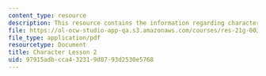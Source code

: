 ```yaml
---
content_type: resource
description: This resource contains the information regarding character lesson 2.
file: https://ol-ocw-studio-app-qa.s3.amazonaws.com/courses/res-21g-003-learning-chinese-a-foundation-course-in-mandarin-spring-2011/97915adbcca432319d8793d2530e5768_MITRES_21G_003S11_char02.pdf
file_type: application/pdf
resourcetype: Document
title: Character Lesson 2
uid: 97915adb-cca4-3231-9d87-93d2530e5768
---
```

